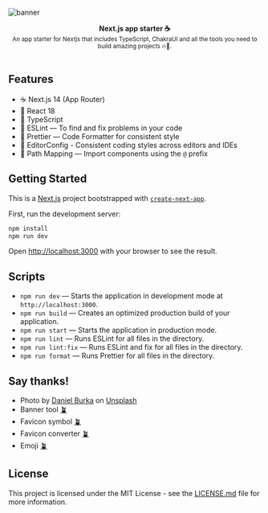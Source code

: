 
![banner](https://github.com/vuongtran/nextjs-app-starter/assets/2321710/a38d5877-2054-4fa4-b3cf-ce8fdf248acd)
<br />
<div align="center"><strong>Next.js app starter ☕</strong></div>
<div align="center">
  <sub>An app starter for Nextjs that includes TypeScript, ChakraUI and all the tools you need to build amazing projects 🔥🤗.</sub>
</div>
<br />

## Features

- ☕ Next.js 14 (App Router)
- 🥑 React 18
- 🍇 TypeScript
- 🍌 ESLint — To find and fix problems in your code
- 🍍 Prettier — Code Formatter for consistent style
- 🥭 EditorConfig - Consistent coding styles across editors and IDEs
- 🍓 Path Mapping — Import components using the `@` prefix

## Getting Started

This is a [Next.js](https://nextjs.org/) project bootstrapped with [`create-next-app`](https://github.com/vercel/next.js/tree/canary/packages/create-next-app).

First, run the development server:

```bash
npm install
npm run dev
```

Open [http://localhost:3000](http://localhost:3000) with your browser to see the result.

## Scripts

- `npm run dev` — Starts the application in development mode at `http://localhost:3000`.
- `npm run build` — Creates an optimized production build of your application.
- `npm run start` — Starts the application in production mode.
- `npm run lint` — Runs ESLint for all files in the directory.
- `npm run lint:fix` — Runs ESLint and fix for all files in the directory.
- `npm run format` — Runs Prettier for all files in the directory.

## Say thanks!

- Photo by <a href="https://unsplash.com/@dburka?utm_content=creditCopyText&utm_medium=referral&utm_source=unsplash">Daniel Burka</a> on <a href="https://unsplash.com/photos/person-on-top-of-rock-formation-inside-cave-facU72FcKBI?utm_content=creditCopyText&utm_medium=referral&utm_source=unsplash">Unsplash</a>
- Banner tool <a href="https://liyasthomas.github.io/banner/">🪴</a>
- Favicon symbol <a href="https://www.svgrepo.com/svg/96855/command-symbol">🪴</a>
- Favicon converter <a href="https://favicon.io/favicon-converter/">🪴</a>
- Emoji <a href="https://emojihub.org/">🪴</a>

## License

This project is licensed under the MIT License - see the [LICENSE.md](LICENSE.md) file for more information.
